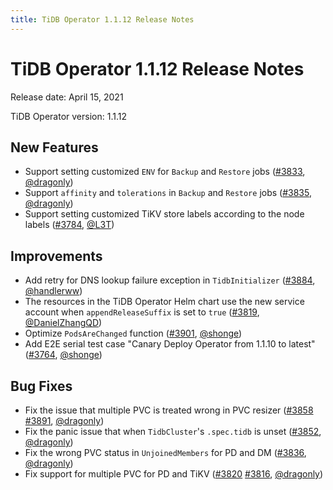 ```yaml
---
title: TiDB Operator 1.1.12 Release Notes
---
```


# TiDB Operator 1.1.12 Release Notes

Release date: April 15, 2021

TiDB Operator version: 1.1.12

## New Features

- Support setting customized `ENV` for `Backup` and `Restore` jobs ([#3833](https://github.com/pingcap/tidb-operator/pull/3833), [@dragonly](https://github.com/dragonly))
- Support `affinity` and `tolerations` in `Backup` and `Restore` jobs ([#3835](https://github.com/pingcap/tidb-operator/pull/3835), [@dragonly](https://github.com/dragonly))
- Support setting customized TiKV store labels according to the node labels ([#3784](https://github.com/pingcap/tidb-operator/pull/3784), [@L3T](https://github.com/L3T))

## Improvements

- Add retry for DNS lookup failure exception in `TidbInitializer` ([#3884](https://github.com/pingcap/tidb-operator/pull/3884), [@handlerww](https://github.com/handlerww))
- The resources in the TiDB Operator Helm chart use the new service account when `appendReleaseSuffix` is set to `true` ([#3819](https://github.com/pingcap/tidb-operator/pull/3819), [@DanielZhangQD](https://github.com/DanielZhangQD))
- Optimize `PodsAreChanged` function ([#3901](https://github.com/pingcap/tidb-operator/pull/3901), [@shonge](https://github.com/shonge))
- Add E2E serial test case "Canary Deploy Operator from 1.1.10 to latest" ([#3764](https://github.com/pingcap/tidb-operator/pull/3764), [@shonge](https://github.com/shonge))

## Bug Fixes

- Fix the issue that multiple PVC is treated wrong in PVC resizer ([#3858](https://github.com/pingcap/tidb-operator/pull/3858) [#3891](https://github.com/pingcap/tidb-operator/pull/3891), [@dragonly](https://github.com/dragonly))
- Fix the panic issue that when `TidbCluster`'s `.spec.tidb` is unset ([#3852](https://github.com/pingcap/tidb-operator/pull/3852), [@dragonly](https://github.com/dragonly))
- Fix the wrong PVC status in `UnjoinedMembers` for PD and DM ([#3836](https://github.com/pingcap/tidb-operator/pull/3836), [@dragonly](https://github.com/dragonly))
- Fix support for multiple PVC for PD and TiKV ([#3820](https://github.com/pingcap/tidb-operator/pull/3820) [#3816](https://github.com/pingcap/tidb-operator/pull/3816), [@dragonly](https://github.com/dragonly))
